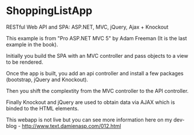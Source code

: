 # ShoppingListApp
 
RESTful Web API and SPA: ASP.NET, MVC, jQuery, Ajax + Knockout

This example is from "Pro ASP.NET MVC 5" by Adam Freeman (It is the last example in the book).

Initially you build the SPA with an MVC controller and pass objects to a view to be rendered.

Once the app is built, you add an api controller and install a few packages (bootstrap, jQuery and Knockout).

Then you shift the complextity from the MVC controller to the API controller.

Finally Knockout and jQuery are used to obtain data via AJAX which is binded to the HTML elements.

This webapp is not live but you can see more information here on my dev-blog - http://www.text.damienasp.com/012.html
